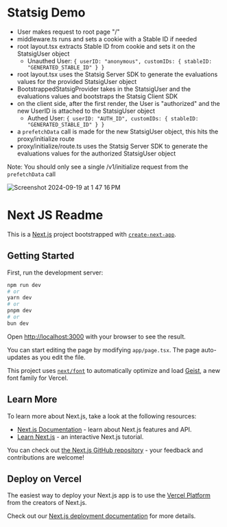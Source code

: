 
# Statsig Demo

- User makes request to root page "/"
- middleware.ts runs and sets a cookie with a Stable ID if needed
- root layout.tsx extracts Stable ID from cookie and sets it on the StatsigUser object 
  - Unauthed User: `{ userID: "anonymous", customIDs: { stableID: "GENERATED_STABLE_ID" } }`
- root layout.tsx uses the Statsig Server SDK to generate the evaluations values for the provided StatsigUser object
- BootstrappedStatsigProvider takes in the StatsigUser and the evaluations values and bootstraps the Statsig Client SDK
- on the client side, after the first render, the User is "authorized" and the new UserID is attached to the StatsigUser object
  - Authed User: `{ userID: "AUTH_ID", customIDs: { stableID: "GENERATED_STABLE_ID" } }`
- a `prefetchData` call is made for the new StatsigUser object, this hits the proxy/initialize route
- proxy/initialize/route.ts uses the Statsig Server SDK to generate the evaluations values for the authorized StatsigUser object



Note: You should only see a single /v1/initialize request from the `prefetchData` call

![Screenshot 2024-09-19 at 1 47 16 PM](https://github.com/user-attachments/assets/952f0a05-bb7e-459e-9712-9577e1ce8320)


# Next JS Readme


This is a [Next.js](https://nextjs.org) project bootstrapped with [`create-next-app`](https://nextjs.org/docs/app/api-reference/cli/create-next-app).

## Getting Started

First, run the development server:

```bash
npm run dev
# or
yarn dev
# or
pnpm dev
# or
bun dev
```

Open [http://localhost:3000](http://localhost:3000) with your browser to see the result.

You can start editing the page by modifying `app/page.tsx`. The page auto-updates as you edit the file.

This project uses [`next/font`](https://nextjs.org/docs/app/building-your-application/optimizing/fonts) to automatically optimize and load [Geist](https://vercel.com/font), a new font family for Vercel.

## Learn More

To learn more about Next.js, take a look at the following resources:

- [Next.js Documentation](https://nextjs.org/docs) - learn about Next.js features and API.
- [Learn Next.js](https://nextjs.org/learn) - an interactive Next.js tutorial.

You can check out [the Next.js GitHub repository](https://github.com/vercel/next.js) - your feedback and contributions are welcome!

## Deploy on Vercel

The easiest way to deploy your Next.js app is to use the [Vercel Platform](https://vercel.com/new?utm_medium=default-template&filter=next.js&utm_source=create-next-app&utm_campaign=create-next-app-readme) from the creators of Next.js.

Check out our [Next.js deployment documentation](https://nextjs.org/docs/app/building-your-application/deploying) for more details.
